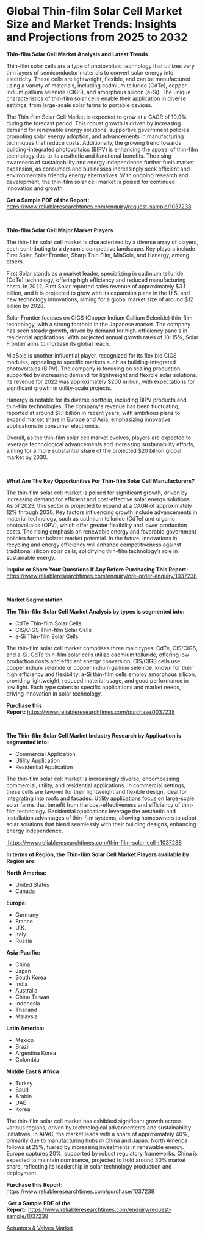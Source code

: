 <p><h1>Global Thin-film Solar Cell Market Size and Market Trends: Insights and Projections from 2025 to 2032</h1></p><p><strong>Thin-film Solar Cell Market Analysis and Latest Trends</strong></p>
<p><p>Thin-film solar cells are a type of photovoltaic technology that utilizes very thin layers of semiconductor materials to convert solar energy into electricity. These cells are lightweight, flexible, and can be manufactured using a variety of materials, including cadmium telluride (CdTe), copper indium gallium selenide (CIGS), and amorphous silicon (a-Si). The unique characteristics of thin-film solar cells enable their application in diverse settings, from large-scale solar farms to portable devices.</p><p>The Thin-film Solar Cell Market is expected to grow at a CAGR of 10.9% during the forecast period. This robust growth is driven by increasing demand for renewable energy solutions, supportive government policies promoting solar energy adoption, and advancements in manufacturing techniques that reduce costs. Additionally, the growing trend towards building-integrated photovoltaics (BIPV) is enhancing the appeal of thin-film technology due to its aesthetic and functional benefits. The rising awareness of sustainability and energy independence further fuels market expansion, as consumers and businesses increasingly seek efficient and environmentally friendly energy alternatives. With ongoing research and development, the thin-film solar cell market is poised for continued innovation and growth.</p></p>
<p><strong>Get a Sample PDF of the Report:&nbsp;</strong> <a href="https://www.reliableresearchtimes.com/enquiry/request-sample/1037238?utm_campaign=2989&utm_medium=2&utm_source=Github&utm_content=ia&utm_term=21032025&utm_id=thin-film-solar-cell">https://www.reliableresearchtimes.com/enquiry/request-sample/1037238</a></p>
<p>&nbsp;</p>
<p><strong>Thin-film Solar Cell Major Market Players</strong></p>
<p><p>The thin-film solar cell market is characterized by a diverse array of players, each contributing to a dynamic competitive landscape. Key players include First Solar, Solar Frontier, Sharp Thin Film, MiaSole, and Hanergy, among others. </p><p>First Solar stands as a market leader, specializing in cadmium telluride (CdTe) technology, offering high efficiency and reduced manufacturing costs. In 2022, First Solar reported sales revenue of approximately $3.1 billion, and it is projected to grow with its expansion plans in the U.S. and new technology innovations, aiming for a global market size of around $12 billion by 2028.</p><p>Solar Frontier focuses on CIGS (Copper Indium Gallium Selenide) thin-film technology, with a strong foothold in the Japanese market. The company has seen steady growth, driven by demand for high-efficiency panels in residential applications. With projected annual growth rates of 10-15%, Solar Frontier aims to increase its global reach.</p><p>MiaSole is another influential player, recognized for its flexible CIGS modules, appealing to specific markets such as building-integrated photovoltaics (BIPV). The company is focusing on scaling production, supported by increasing demand for lightweight and flexible solar solutions. Its revenue for 2022 was approximately $200 million, with expectations for significant growth in utility-scale projects.</p><p>Hanergy is notable for its diverse portfolio, including BIPV products and thin-film technologies. The company's revenue has been fluctuating, reported at around $1.1 billion in recent years, with ambitious plans to expand market share in Europe and Asia, emphasizing innovative applications in consumer electronics.</p><p>Overall, as the thin-film solar cell market evolves, players are expected to leverage technological advancements and increasing sustainability efforts, aiming for a more substantial share of the projected $20 billion global market by 2030.</p></p>
<p>&nbsp;</p>
<p><strong>What Are The Key Opportunities For Thin-film Solar Cell Manufacturers?</strong></p>
<p><p>The thin-film solar cell market is poised for significant growth, driven by increasing demand for efficient and cost-effective solar energy solutions. As of 2023, this sector is projected to expand at a CAGR of approximately 12% through 2030. Key factors influencing growth include advancements in material technology, such as cadmium telluride (CdTe) and organic photovoltaics (OPV), which offer greater flexibility and lower production costs. The rising emphasis on renewable energy and favorable government policies further bolster market potential. In the future, innovations in recycling and energy efficiency will enhance competitiveness against traditional silicon solar cells, solidifying thin-film technology’s role in sustainable energy.</p></p>
<p><strong>Inquire or Share Your Questions If Any Before Purchasing This Report:</strong> <a href="https://www.reliableresearchtimes.com/enquiry/pre-order-enquiry/1037238?utm_campaign=2989&utm_medium=2&utm_source=Github&utm_content=ia&utm_term=21032025&utm_id=thin-film-solar-cell">https://www.reliableresearchtimes.com/enquiry/pre-order-enquiry/1037238</a></p>
<p>&nbsp;</p>
<p><strong>Market Segmentation</strong></p>
<p><strong>The Thin-film Solar Cell Market Analysis by types is segmented into:</strong></p>
<p><ul><li>CdTe Thin-film Solar Cells</li><li>CIS/CIGS Thin-film Solar Cells</li><li>a-Si Thin-film Solar Cells</li></ul></p>
<p><p>The thin-film solar cell market comprises three main types: CdTe, CIS/CIGS, and a-Si. CdTe thin-film solar cells utilize cadmium telluride, offering low production costs and efficient energy conversion. CIS/CIGS cells use copper indium selenide or copper indium gallium selenide, known for their high efficiency and flexibility. a-Si thin-film cells employ amorphous silicon, providing lightweight, reduced material usage, and good performance in low light. Each type caters to specific applications and market needs, driving innovation in solar technology.</p></p>
<p><strong>Purchase this Report:&nbsp;</strong><a href="https://www.reliableresearchtimes.com/purchase/1037238?utm_campaign=2989&utm_medium=2&utm_source=Github&utm_content=ia&utm_term=21032025&utm_id=thin-film-solar-cell">https://www.reliableresearchtimes.com/purchase/1037238</a></p>
<p>&nbsp;</p>
<p><strong>The Thin-film Solar Cell Market Industry Research by Application is segmented into:</strong></p>
<p><ul><li>Commercial Application</li><li>Utility Application</li><li>Residential Application</li></ul></p>
<p><p>The thin-film solar cell market is increasingly diverse, encompassing commercial, utility, and residential applications. In commercial settings, these cells are favored for their lightweight and flexible design, ideal for integrating into roofs and facades. Utility applications focus on large-scale solar farms that benefit from the cost-effectiveness and efficiency of thin-film technology. Residential applications leverage the aesthetic and installation advantages of thin-film systems, allowing homeowners to adopt solar solutions that blend seamlessly with their building designs, enhancing energy independence.</p></p>
<p><a href="https://www.reliableresearchtimes.com/thin-film-solar-cell-r1037238?utm_campaign=2989&utm_medium=2&utm_source=Github&utm_content=ia&utm_term=21032025&utm_id=thin-film-solar-cell">&nbsp;https://www.reliableresearchtimes.com/thin-film-solar-cell-r1037238</a></p>
<p><strong>In terms of Region, the Thin-film Solar Cell Market Players available by Region are:</strong></p>
<p>
    <p> <strong> North America: </strong>
        <ul>
            <li>United States</li>
            <li>Canada</li>
        </ul>
        </p> 
    <p> <strong> Europe: </strong>
        <ul>
            <li>Germany</li>
            <li>France</li>
            <li>U.K.</li>
            <li>Italy</li>
            <li>Russia</li>
        </ul>
        </p> 
    <p> <strong> Asia-Pacific: </strong>
        <ul>
            <li>China</li>
            <li>Japan</li>
            <li>South Korea</li>
            <li>India</li>
            <li>Australia</li>
            <li>China Taiwan</li>
            <li>Indonesia</li>
            <li>Thailand</li>
            <li>Malaysia</li>
        </ul>
        </p> 
    <p> <strong> Latin America: </strong>
        <ul>
            <li>Mexico</li>
            <li>Brazil</li>
            <li>Argentina Korea</li>
            <li>Colombia</li>
        </ul>
        </p> 
    <p> <strong> Middle East & Africa: </strong>
        <ul>
            <li>Turkey</li>
            <li>Saudi</li>
            <li>Arabia</li>
            <li>UAE</li>
            <li>Korea</li>
        </ul>
    </p>
    </p>
<p><p>The thin-film solar cell market has exhibited significant growth across various regions, driven by technological advancements and sustainability initiatives. In APAC, the market leads with a share of approximately 40%, primarily due to manufacturing hubs in China and Japan. North America follows at 25%, fueled by increasing investments in renewable energy. Europe captures 20%, supported by robust regulatory frameworks. China is expected to maintain dominance, projected to hold around 30% market share, reflecting its leadership in solar technology production and deployment.</p></p>
<p><strong>Purchase this Report: </strong><a href="https://www.reliableresearchtimes.com/purchase/1037238?utm_campaign=2989&utm_medium=2&utm_source=Github&utm_content=ia&utm_term=21032025&utm_id=thin-film-solar-cell">https://www.reliableresearchtimes.com/purchase/1037238</a></p>
<p>&nbsp;<strong>Get a Sample PDF of the Report:&nbsp;&nbsp;</strong><a href="https://www.reliableresearchtimes.com/enquiry/request-sample/1037238?utm_campaign=2989&utm_medium=2&utm_source=Github&utm_content=ia&utm_term=21032025&utm_id=thin-film-solar-cell">https://www.reliableresearchtimes.com/enquiry/request-sample/1037238</a></p>
<p><strong></strong></p>
<p><p><a href="https://github.com/genayziben/Market-Research-Report-List-1/blob/main/actuators-valves-market.md?utm_campaign=2989&utm_medium=2&utm_source=Github&utm_content=ia&utm_term=21032025&utm_id=thin-film-solar-cell">Actuators & Valves Market</a></p></p>